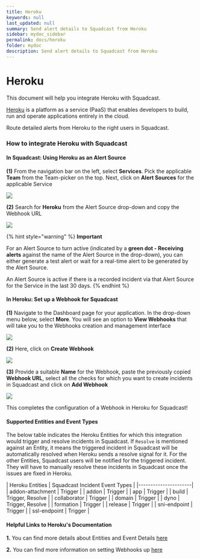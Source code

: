 ```yaml
---
title: Heroku
keywords: null
last_updated: null
summary: Send alert details to Squadcast from Heroku
sidebar: mydoc_sidebar
permalink: docs/heroku
folder: mydoc
description: Send alert details to Squadcast from Heroku
---
```


# Heroku

This document will help you integrate Heroku with Squadcast.

[Heroku](https://www.heroku.com/) is a platform as a service (PaaS) that enables developers to build, run and operate applications entirely in the cloud.

Route detailed alerts from Heroku to the right users in Squadcast.

### How to integrate Heroku with Squadcast

#### In Squadcast: Using Heroku as an Alert Source

**(1)** From the navigation bar on the left, select **Services**. Pick the applicable **Team** from the Team-picker on the top. Next, click on **Alert Sources** for the applicable Service

![](../../.gitbook/assets/alert\_source\_1.png)

**(2)** Search for **Heroku** from the Alert Source drop-down and copy the Webhook URL

![](../../.gitbook/assets/heroku\_1.png)

{% hint style="warning" %}
**Important**

For an Alert Source to turn active (indicated by a **green dot - Receiving alerts** against the name of the Alert Source in the drop-down), you can either generate a test alert or wait for a real-time alert to be generated by the Alert Source.

An Alert Source is active if there is a recorded incident via that Alert Source for the Service in the last 30 days.
{% endhint %}

#### In Heroku: Set up a Webhook for Squadcast

**(1)** Navigate to the Dashboard page for your application. In the drop-down menu below, select **More**. You will see an option to **View Webhooks** that will take you to the Webhooks creation and management interface

![](../../.gitbook/assets/heroku\_2.png)

**(2)** Here, click on **Create Webhook**

![](../../.gitbook/assets/heroku\_3.png)

**(3)** Provide a suitable **Name** for the Webhook, paste the previously copied **Webhook URL**, select all the checks for which you want to create incidents in Squadcast and click on **Add Webhook**

![](../../.gitbook/assets/heroku\_4.png)

This completes the configuration of a Webhook in Heroku for Squadcast!

#### Supported Entities and Event Types

The below table indicates the Heroku Entities for which this integration would trigger and resolve incidents in Squadcast. If `Resolve` is mentioned against an Entity, it means the triggered incident in Squadcast will be automatically resolved when Heroku sends a resolve signal for it. For the other Entities, Squadcast users will be notified for the triggered incident. They will have to manually resolve these incidents in Squadcast once the issues are fixed in Heroku.

\| Heroku Entities | Squadcast Incident Event Types | |----------------------| | addon-attachment | Trigger | | addon | Trigger | | app | Trigger | | build | Trigger, Resolve | | collaborator | Trigger | | domain | Trigger | | dyno | Trigger, Resolve | | formation | Trigger | | release | Trigger | | sni-endpoint | Trigger | | ssl-endpoint | Trigger |

#### Helpful Links to Heroku's Documentation

**1.** You can find more details about Entities and Event Details [here](https://devcenter.heroku.com/articles/app-webhooks#step-2-determine-which-events-to-subscribe-to)

**2.** You can find more information on setting Webhooks up [here](https://devcenter.heroku.com/articles/app-webhooks)
